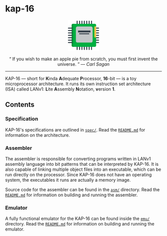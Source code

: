 # kap-16

<p align="center">
  <img width="100" height="100" src="./doc/assets/img/cpu.svg"/>
</p>

<p align="center">
  <q>
    If you wish to make an apple pie from scratch, you must first invent the universe.
  </q>
  &mdash;
  <i>
    Carl Sagan
  </i>
</p>

---

KAP-16 &mdash; short for **K**inda **A**dequate **P**rocessor, **16**-bit &mdash; is a toy microprocessor architecture.
It runs its own instruction set architecture (ISA) called LANv1: **L**ite **A**ssembly **N**otation, **v**ersion **1**.

## Contents

### Specification

KAP-16's specifications are outlined in [`spec/`](./spec).
Read the [`README.md`](./spec/README.md) for information on the architecture.

### Assembler

The assembler is responsible for converting programs written in LANv1 assembly language into bit patterns that can be interpreted by KAP-16.
It is also capable of linking multiple object files into an executable, which can be run directly on the processor.
Since KAP-16 does not have an operating system, the executables it runs are actually a memory image.

Source code for the assembler can be found in the [`asm/`](./asm) directory.
Read the [`README.md`](./asm/README.md) for information on building and running the assembler.

### Emulator

A fully functional emulator for the KAP-16 can be found inside the [`emu/`](./emu) directory.
Read the [`README.md`](./emu/README.md) for information on building and running the emulator.
